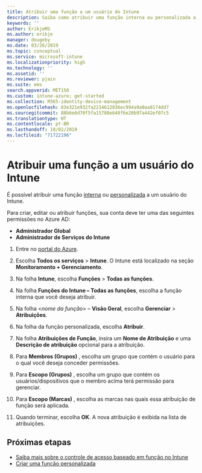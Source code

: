 ```yaml
---
title: Atribuir uma função a um usuário do Intune
description: Saiba como atribuir uma função interna ou personalizada a um usuário no Microsoft Intune.
keywords: ''
author: ErikjeMS
ms.author: erikje
manager: dougeby
ms.date: 03/26/2019
ms.topic: conceptual
ms.service: microsoft-intune
ms.localizationpriority: high
ms.technology: ''
ms.assetid: ''
ms.reviewer: pjain
ms.suite: ems
search.appverid: MET150
ms.custom: intune-azure; get-started
ms.collection: M365-identity-device-management
ms.openlocfilehash: 83e321e932fa2214612836ec994a9a0aa8174dd7
ms.sourcegitcommit: 88b6e6d70f5fa15708e640f6e20b97a442ef07c5
ms.translationtype: HT
ms.contentlocale: pt-BR
ms.lasthandoff: 10/02/2019
ms.locfileid: "71722196"
---
```

# <a name="assign-a-role-to-an-intune-user"></a>Atribuir uma função a um usuário do Intune

É possível atribuir uma função [interna](role-based-access-control.md#built-in-roles) ou [personalizada](create-custom-role.md) a um usuário do Intune.

Para criar, editar ou atribuir funções, sua conta deve ter uma das seguintes permissões no Azure AD:
- **Administrador Global**
- **Administrador de Serviços do Intune**

1. Entre no [portal do Azure](https://portal.azure.com).

2. Escolha **Todos os serviços** > **Intune**. O Intune está localizado na seção **Monitoramento + Gerenciamento**.

3. Na folha **Intune**, escolha **Funções** > **Todas as funções**.

4. Na folha **Funções do Intune – Todas as funções**, escolha a função interna que você deseja atribuir.

5. Na folha <*nome da função*> – **Visão Geral**, escolha **Gerenciar** > **Atribuições**.

6. Na folha da função personalizada, escolha **Atribuir**.

7. Na folha **Atribuições de Função**, insira um **Nome de Atribuição** e uma **Descrição de atribuição** opcional para a atribuição.

8. Para **Membros (Grupos)** , escolha um grupo que contém o usuário para o qual você deseja conceder permissões.

9. Para **Escopo (Grupos)** , escolha um grupo que contém os usuários/dispositivos que o membro acima terá permissão para gerenciar.

10. Para **Escopo (Marcas)** , escolha as marcas nas quais essa atribuição de função será aplicada.

11. Quando terminar, escolha **OK**. A nova atribuição é exibida na lista de atribuições.


## <a name="next-steps"></a>Próximas etapas
- [Saiba mais sobre o controle de acesso baseado em função no Intune](role-based-access-control.md)
- [Criar uma função personalizada](create-custom-role.md)

